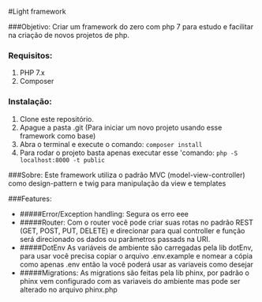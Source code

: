 #Light framework

###Objetivo:
Criar um framework do zero com php 7 para estudo e facilitar na criação de novos projetos de php.

### Requisitos: 
   1. PHP 7.x
   2. Composer

### Instalação:
   1. Clone este repositório.
   2. Apague a pasta .git (Para iniciar um novo projeto usando esse framework como base)
   3. Abra o terminal e execute o comando:  ```composer install```
   4. Para rodar o projeto basta apenas executar esse 'comando: ```php -S localhost:8000 -t public``` 

###Sobre: 
Este framework utiliza o padrão MVC (model-view-controller) como design-pattern e twig para manipulação da view e templates 


###Features:
    
* #####Error/Exception handling:
    Segura os erro eee
* #####Router:
    Com o router você pode criar suas rotas no padrão REST (GET, POST, PUT, DELETE) e direcionar para qual controller e função será direcionado os dados ou parâmetros passads na URI.
* #####DotEnv
    As variáveis de ambiente são carregadas pela lib dotEnv, para usar você precisa copiar o arquivo .env.example e nomear a cópia como apenas .env então la você poderá usar as variaveis como desejar
* #####Migrations:
    As migrations são feitas pela lib phinx, por padrão o phinx vem configurado com as variaveis do ambiente mas pode ser alterado no arquivo phinx.php




